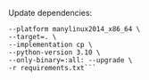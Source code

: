 Update dependencies:
  
```pip3.10 install \
--platform manylinux2014_x86_64 \
--target=. \
--implementation cp \
--python-version 3.10 \
--only-binary=:all: --upgrade \
-r requirements.txt```
